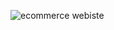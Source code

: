 ![ecommerce webiste](https://raw.githubusercontent.com/ziddahedem/LC09-ecommerce-website/master/images/lc09-ecommerce%20website.jpg)



